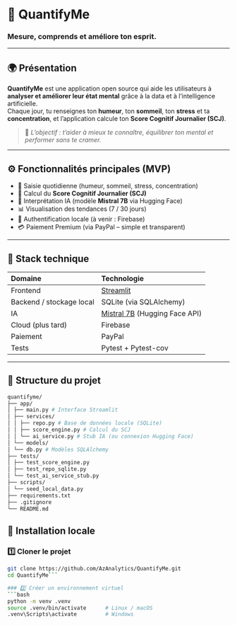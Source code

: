 # 🧠 QuantifyMe  
### Mesure, comprends et améliore ton esprit.

---

## 🌍 Présentation

**QuantifyMe** est une application open source qui aide les utilisateurs à **analyser et améliorer leur état mental** grâce à la data et à l’intelligence artificielle.  
Chaque jour, tu renseignes ton **humeur**, ton **sommeil**, ton **stress** et ta **concentration**, et l’application calcule ton **Score Cognitif Journalier (SCJ)**.

> 🎯 *L’objectif : t’aider à mieux te connaître, équilibrer ton mental et performer sans te cramer.*

---

## ⚙️ Fonctionnalités principales (MVP)

- 🧩 Saisie quotidienne (humeur, sommeil, stress, concentration)  
- 🧮 Calcul du **Score Cognitif Journalier (SCJ)**  
- 🧠 Interprétation IA (modèle **Mistral 7B** via Hugging Face)  
- 📊 Visualisation des tendances (7 / 30 jours)  
- 🔐 Authentification locale (à venir : Firebase)  
- 💳 Paiement Premium (via PayPal – simple et transparent)  

---

## 🧩 Stack technique

| Domaine | Technologie |
|:--|:--|
| Frontend | [Streamlit](https://streamlit.io) |
| Backend / stockage local | SQLite (via SQLAlchemy) |
| IA | [Mistral 7B](https://huggingface.co/mistralai) (Hugging Face API) |
| Cloud (plus tard) | Firebase |
| Paiement | PayPal |
| Tests | Pytest + Pytest-cov |

---

## 🧱 Structure du projet
```bash
quantifyme/
├── app/
│ ├── main.py # Interface Streamlit
│ ├── services/
│ │ ├── repo.py # Base de données locale (SQLite)
│ │ ├── score_engine.py # Calcul du SCJ
│ │ └── ai_service.py # Stub IA (ou connexion Hugging Face)
│ └── models/
│ └── db.py # Modèles SQLAlchemy
├── tests/
│ ├── test_score_engine.py
│ ├── test_repo_sqlite.py
│ └── test_ai_service_stub.py
├── scripts/
│ └── seed_local_data.py
├── requirements.txt
├── .gitignore
└── README.md
```

## 🧰 Installation locale

### 1️⃣ Cloner le projet
```bash
git clone https://github.com/AzAnalytics/QuantifyMe.git
cd QuantifyMe```

### 2️⃣ Créer un environnement virtuel
```bash
python -m venv .venv
source .venv/bin/activate      # Linux / macOS
.venv\Scripts\activate         # Windows
```
